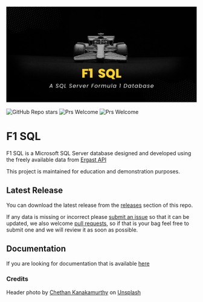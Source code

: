 ![](images/git-banner.png)

![GitHub Repo stars](https://img.shields.io/github/stars/F1-SQL)
![Prs Welcome](https://badgen.net/badge/PRs/Welcome/orange)
![Prs Welcome](https://badgen.net/badge/license/MIT/orange)


# F1 SQL
F1 SQL is a Microsoft SQL Server database designed and developed using the freely available data from [Ergast API](https://ergast.com/mrd/) 

This project is maintained for education and demonstration purposes.

 ## Latest Release

You can download the latest release from the [releases](https://github.com/F1-SQL/F1-SQL/releases) section of this repo.

If any data is missing or incorrect please [submit an issue](https://github.com/F1-SQL/F1-SQL/issues) so that it can be updated, we also welcome [pull requests](https://github.com/F1-SQL/F1-SQL/pulls), so if that is your bag feel free to submit one and we will review it as soon as possible.

## Documentation

If you are looking for documentation that is available [here](https://F1SQL.com/)

### Credits 

Header photo by <a href="https://unsplash.com/@chethan_kanakamurthy?utm_content=creditCopyText&utm_medium=referral&utm_source=unsplash">Chethan Kanakamurthy</a> on <a href="https://unsplash.com/photos/a-black-and-white-photo-of-a-racing-car-DAhUu3oe64I?utm_content=creditCopyText&utm_medium=referral&utm_source=unsplash">Unsplash</a>
  